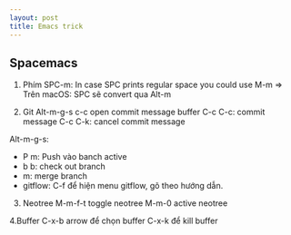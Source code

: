 ```yaml
---
layout: post
title: Emacs trick
---
```


## Spacemacs 

1. Phím SPC-m:
In case SPC prints regular space you could use M-m
=> Trên macOS: SPC sẽ convert qua Alt-m

2. Git 
Alt-m-g-s c-c open commit message buffer
C-c C-c: commit message
C-c C-k: cancel commit message

Alt-m-g-s: 
* P m: Push vào banch active
* b b: check out branch
* m: merge branch
* gitflow: C-f để hiện menu gitflow, gõ theo hướng dẫn.


3. Neotree
M-m-f-t toggle neotree
M-m-0 active neotree

4.Buffer
C-x-b arrow để chọn buffer
C-x-k để kill buffer
